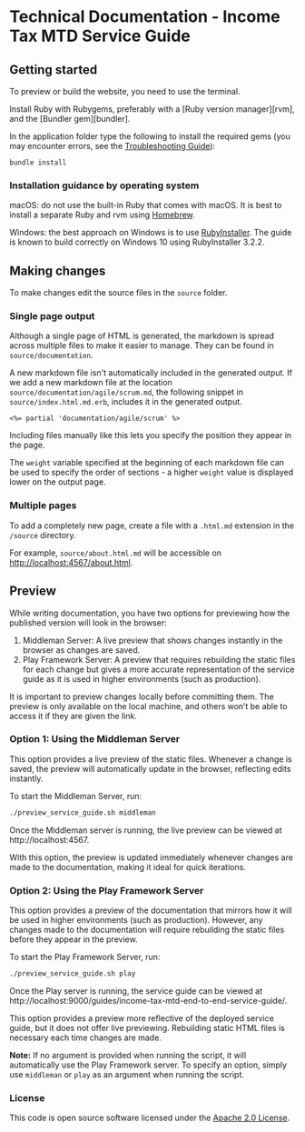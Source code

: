 # Technical Documentation - Income Tax MTD Service Guide

## Getting started

To preview or build the website, you need to use the terminal.

Install Ruby with Rubygems, preferably with a [Ruby version manager][rvm],
and the [Bundler gem][bundler].

In the application folder type the following to install the required gems (you may encounter errors, see the [Troubleshooting Guide](./TROUBLESHOOTING.md)):

```
bundle install
```
### Installation guidance by operating system

macOS: do not use the built-in Ruby that comes with macOS. It is best to install
a separate Ruby and rvm using [Homebrew](https://brew.sh/).

Windows: the best approach on Windows is to use
[RubyInstaller](https://rubyinstaller.org/). The guide is known to build
correctly on Windows 10 using RubyInstaller 3.2.2.

## Making changes

To make changes edit the source files in the `source` folder.

### Single page output

Although a single page of HTML is generated, the markdown is spread across
multiple files to make it easier to manage. They can be found in
`source/documentation`.

A new markdown file isn't automatically included in the generated output. If we
add a new markdown file at the location `source/documentation/agile/scrum.md`,
the following snippet in `source/index.html.md.erb`, includes it in the
generated output.

```
<%= partial 'documentation/agile/scrum' %>
```

Including files manually like this lets you specify the position they appear in
the page.

The `weight` variable specified at the beginning of each markdown file can be
used to specify the order of sections - a higher `weight` value is displayed
lower on the output page.

### Multiple pages

To add a completely new page, create a file with a `.html.md` extension in the `/source` directory.

For example, `source/about.html.md` will be accessible on <http://localhost:4567/about.html>.

## Preview

While writing documentation, you have two options for previewing how the published version will look in the browser:

1. Middleman Server: A live preview that shows changes instantly in the browser as changes are saved.
2. Play Framework Server: A preview that requires rebuilding the static files for each change but gives a more accurate
representation of the service guide as it is used in higher environments (such as production).

It is important to preview changes locally before committing them.
The preview is only available on the local machine, and others won’t be able to access it if they are given the link.

### Option 1: Using the Middleman Server

This option provides a live preview of the static files.
Whenever a change is saved, the preview will automatically update in the browser, reflecting edits instantly.

To start the Middleman Server, run:

```bash
./preview_service_guide.sh middleman
```

Once the Middleman server is running, the live preview can be viewed at http://localhost:4567.

With this option, the preview is updated immediately whenever changes are made to the documentation,
making it ideal for quick iterations.

### Option 2: Using the Play Framework Server

This option provides a preview of the documentation that mirrors how it will be used in higher environments (such as production).
However, any changes made to the documentation will require rebuilding the static files before they appear in the preview.

To start the Play Framework Server, run:

```bash
./preview_service_guide.sh play
```
Once the Play server is running, the service guide can be viewed at http://localhost:9000/guides/income-tax-mtd-end-to-end-service-guide/.

This option provides a preview more reflective of the deployed service guide, but it does not offer live previewing.
Rebuilding static HTML files is necessary each time changes are made.

**Note:** If no argument is provided when running the script, it will automatically use the Play Framework server. To specify an option,
simply use `middleman` or `play` as an argument when running the script.

### License

This code is open source software licensed under the [Apache 2.0 License]("http://www.apache.org/licenses/LICENSE-2.0.html").
